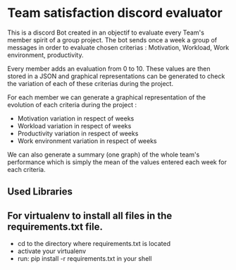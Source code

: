 # Team satisfaction discord evaluator

This is a discord Bot created in an objectif to evaluate every Team's member spirit of a group project. The bot sends once a week a group of messages in order to evaluate chosen criterias : Motivation, Workload, Work environment, productivity.

Every member adds an evaluation from 0 to 10. These values are then stored in a JSON and graphical representations can be generated to check the variation of each of these criterias during the project. 

For each member we can generate a graphical representation of the evolution of each criteria during the project :
 - Motivation variation in respect of weeks
 - Workload variation in respect of weeks
 - Productivity variation in respect of weeks
 - Work environment variation in respect of weeks

We can also generate a summary (one graph) of the whole team's performance which is simply the mean of the values entered each week for each criteria.

## Used Libraries



## For virtualenv to install all files in the requirements.txt file.

* cd to the directory where requirements.txt is located
* activate your virtualenv
* run: pip install -r requirements.txt in your shell
